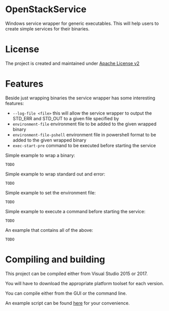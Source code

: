 # OpenStackService
Windows service wrapper for generic executables. This will help users to create simple services for their binaries.

# License
The project is created and maintained under [Apache License v2](LICENSE)

# Features
Beside just wrapping binaries the service wrapper has some interesting features:
- `--log-file <file>` this will allow the service wrapper to output the STD_ERR and STD_OUT to a given file specified by <file>
- `environment-file` environment file to be added to the given wrapped binary
- `environment-file-pshell` environment file in powershell format to be added to the given wrapped binary
- `exec-start-pre` command to be executed before starting the service

Simple example to wrap a binary:

`TODO`

Simple example to wrap standard out and error:

`TODO`

Simple example to set the environment file:

`TODO`

Simple example to execute a command before starting the service:

`TODO`

An example that contains all of the above:

`TODO`

# Compiling and building
This project can be compiled either from Visual Studio 2015 or 2017.

You will have to download the appropriate platform toolset for each version.

You can compile either from the GUI or the command line.

An example script can be found [here](scripts/Build.ps1) for your convenience.
